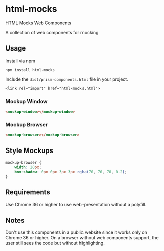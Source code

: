 # html-mocks
HTML Mocks Web Components

A collection of web components for mocking

## Usage

Install via npm

    npm install html-mocks

Include the `dist/prism-components.html` file in your project.

    <link rel="import" href="html-mocks.html">

### Mockup Window

```html
<mockup-window></mockup-window>
```
### Mockup Browser

```html
<mockup-browser></mockup-browser>
```

## Style Mockups

```css
mockup-browser {
    width: 20px;
    box-shadow: 0px 0px 3px 3px rgba(70, 70, 70, 0.2);
}
```

## Requirements
Use Chrome 36 or higher to use web-presentation without a polyfill.

## Notes
Don't use this components in a public website since it works only on Chrome 36 or higher. On a browser without web components support, the user still sees the code but without highlighting.

